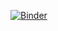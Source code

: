 [![Binder](https://mybinder.org/badge_logo.svg)](https://mybinder.org/v2/gh/cdavis90/Fairfax_MS4_Scenarios/HEAD?urlpath=voila%2Frender%2FMS4%20Area%20Scenarios%20for%20Github.ipynb)

